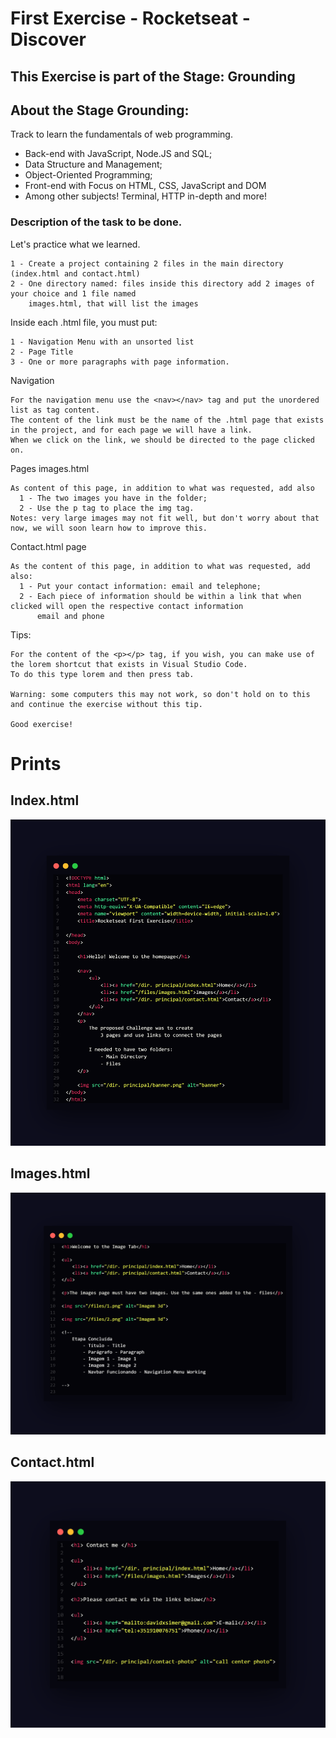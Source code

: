 # First Exercise - Rocketseat - Discover

## This Exercise is part of the Stage: Grounding

## About the Stage Grounding:

  Track to learn the fundamentals of web programming.

  - Back-end with JavaScript, Node.JS and SQL;
  - Data Structure and Management;
  - Object-Oriented Programming;
  - Front-end with Focus on HTML, CSS, JavaScript and DOM
  - Among other subjects! Terminal, HTTP in-depth and more!
   

### Description of the task to be done.

Let's practice what we learned.
  
    1 - Create a project containing 2 files in the main directory (index.html and contact.html)
    2 - One directory named: files inside this directory add 2 images of your choice and 1 file named 
        images.html, that will list the images
    
Inside each .html file, you must put:

    1 - Navigation Menu with an unsorted list
    2 - Page Title
    3 - One or more paragraphs with page information.

Navigation

    For the navigation menu use the <nav></nav> tag and put the unordered list as tag content.
    The content of the link must be the name of the .html page that exists in the project, and for each page we will have a link.
    When we click on the link, we should be directed to the page clicked on.
    
Pages images.html

    As content of this page, in addition to what was requested, add also
      1 - The two images you have in the folder;
      2 - Use the p tag to place the img tag.
    Notes: very large images may not fit well, but don't worry about that now, we will soon learn how to improve this.

Contact.html page
      
    As the content of this page, in addition to what was requested, add also:
      1 - Put your contact information: email and telephone;
      2 - Each piece of information should be within a link that when clicked will open the respective contact information 
          email and phone
    
Tips:

    For the content of the <p></p> tag, if you wish, you can make use of the lorem shortcut that exists in Visual Studio Code. 
    To do this type lorem and then press tab.
    
    Warning: some computers this may not work, so don't hold on to this and continue the exercise without this tip.
    
    Good exercise!
    
    
    
    
 # Prints
 
 ## Index.html
 ![alt text](https://github.com/DevDavidSimer/first_exercise_rocketseat_html/blob/93e5f680bbc9729231bb61ebc74f65ba830b698e/First%20Exercise%20Rocketseat%20School/Prints/print_index_html.png)
    
 ## Images.html
 ![alt text](https://github.com/DevDavidSimer/first_exercise_rocketseat_html/blob/8e16942456f05aba490bcc6ad883980333426177/First%20Exercise%20Rocketseat%20School/Prints/print_images_html.png)
 
 ## Contact.html
 ![alt text](https://github.com/DevDavidSimer/first_exercise_rocketseat_html/blob/f5eac89675d1b1f79c017ac65e8d0efa13188bb6/First%20Exercise%20Rocketseat%20School/Prints/print_contact_html.png)

    


